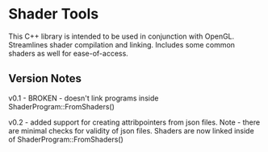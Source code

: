 # Shader Tools
This C++ library is intended to be used in conjunction with OpenGL. Streamlines shader compilation and linking. Includes some common shaders as well for ease-of-access.

## Version Notes

v0.1 - BROKEN - doesn't link programs inside ShaderProgram::FromShaders()

v0.2 - added support for creating attribpointers from json files. Note - there are minimal checks for validity of json files. Shaders are now linked inside of ShaderProgram::FromShaders()

